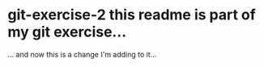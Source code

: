 # git-exercise-2 this readme is part of my git exercise...
... and now this is a change I'm adding to it...
